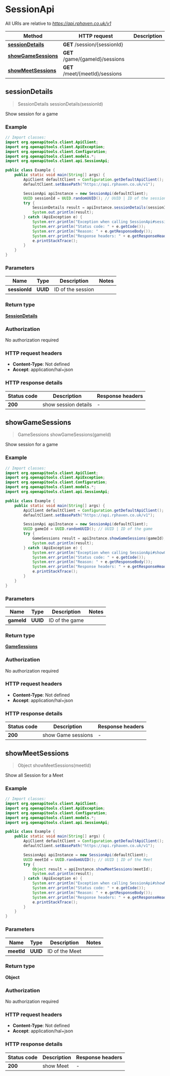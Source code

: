 # SessionApi

All URIs are relative to *https://api.rphaven.co.uk/v1*

| Method | HTTP request | Description |
|------------- | ------------- | -------------|
| [**sessionDetails**](SessionApi.md#sessionDetails) | **GET** /session/{sessionId} |  |
| [**showGameSessions**](SessionApi.md#showGameSessions) | **GET** /game/{gameId}/sessions |  |
| [**showMeetSessions**](SessionApi.md#showMeetSessions) | **GET** /meet/{meetId}/sessions |  |



## sessionDetails

> SessionDetails sessionDetails(sessionId)



Show session for a game

### Example

```java
// Import classes:
import org.openapitools.client.ApiClient;
import org.openapitools.client.ApiException;
import org.openapitools.client.Configuration;
import org.openapitools.client.models.*;
import org.openapitools.client.api.SessionApi;

public class Example {
    public static void main(String[] args) {
        ApiClient defaultClient = Configuration.getDefaultApiClient();
        defaultClient.setBasePath("https://api.rphaven.co.uk/v1");

        SessionApi apiInstance = new SessionApi(defaultClient);
        UUID sessionId = UUID.randomUUID(); // UUID | ID of the session
        try {
            SessionDetails result = apiInstance.sessionDetails(sessionId);
            System.out.println(result);
        } catch (ApiException e) {
            System.err.println("Exception when calling SessionApi#sessionDetails");
            System.err.println("Status code: " + e.getCode());
            System.err.println("Reason: " + e.getResponseBody());
            System.err.println("Response headers: " + e.getResponseHeaders());
            e.printStackTrace();
        }
    }
}
```

### Parameters


| Name | Type | Description  | Notes |
|------------- | ------------- | ------------- | -------------|
| **sessionId** | **UUID**| ID of the session | |

### Return type

[**SessionDetails**](SessionDetails.md)

### Authorization

No authorization required

### HTTP request headers

- **Content-Type**: Not defined
- **Accept**: application/hal+json


### HTTP response details
| Status code | Description | Response headers |
|-------------|-------------|------------------|
| **200** | show session details |  -  |


## showGameSessions

> GameSessions showGameSessions(gameId)



Show session for a game

### Example

```java
// Import classes:
import org.openapitools.client.ApiClient;
import org.openapitools.client.ApiException;
import org.openapitools.client.Configuration;
import org.openapitools.client.models.*;
import org.openapitools.client.api.SessionApi;

public class Example {
    public static void main(String[] args) {
        ApiClient defaultClient = Configuration.getDefaultApiClient();
        defaultClient.setBasePath("https://api.rphaven.co.uk/v1");

        SessionApi apiInstance = new SessionApi(defaultClient);
        UUID gameId = UUID.randomUUID(); // UUID | ID of the game
        try {
            GameSessions result = apiInstance.showGameSessions(gameId);
            System.out.println(result);
        } catch (ApiException e) {
            System.err.println("Exception when calling SessionApi#showGameSessions");
            System.err.println("Status code: " + e.getCode());
            System.err.println("Reason: " + e.getResponseBody());
            System.err.println("Response headers: " + e.getResponseHeaders());
            e.printStackTrace();
        }
    }
}
```

### Parameters


| Name | Type | Description  | Notes |
|------------- | ------------- | ------------- | -------------|
| **gameId** | **UUID**| ID of the game | |

### Return type

[**GameSessions**](GameSessions.md)

### Authorization

No authorization required

### HTTP request headers

- **Content-Type**: Not defined
- **Accept**: application/hal+json


### HTTP response details
| Status code | Description | Response headers |
|-------------|-------------|------------------|
| **200** | show Game sessions |  -  |


## showMeetSessions

> Object showMeetSessions(meetId)



Show all Session for a Meet

### Example

```java
// Import classes:
import org.openapitools.client.ApiClient;
import org.openapitools.client.ApiException;
import org.openapitools.client.Configuration;
import org.openapitools.client.models.*;
import org.openapitools.client.api.SessionApi;

public class Example {
    public static void main(String[] args) {
        ApiClient defaultClient = Configuration.getDefaultApiClient();
        defaultClient.setBasePath("https://api.rphaven.co.uk/v1");

        SessionApi apiInstance = new SessionApi(defaultClient);
        UUID meetId = UUID.randomUUID(); // UUID | ID of the Meet
        try {
            Object result = apiInstance.showMeetSessions(meetId);
            System.out.println(result);
        } catch (ApiException e) {
            System.err.println("Exception when calling SessionApi#showMeetSessions");
            System.err.println("Status code: " + e.getCode());
            System.err.println("Reason: " + e.getResponseBody());
            System.err.println("Response headers: " + e.getResponseHeaders());
            e.printStackTrace();
        }
    }
}
```

### Parameters


| Name | Type | Description  | Notes |
|------------- | ------------- | ------------- | -------------|
| **meetId** | **UUID**| ID of the Meet | |

### Return type

**Object**

### Authorization

No authorization required

### HTTP request headers

- **Content-Type**: Not defined
- **Accept**: application/hal+json


### HTTP response details
| Status code | Description | Response headers |
|-------------|-------------|------------------|
| **200** | show Meet |  -  |

